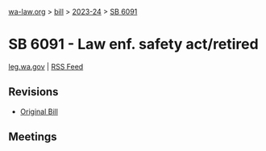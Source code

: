 [wa-law.org](/) > [bill](/bill/) > [2023-24](/bill/2023-24/) > [SB 6091](/bill/2023-24/sb/6091/)

# SB 6091 - Law enf. safety act/retired
[leg.wa.gov](https://app.leg.wa.gov/billsummary?BillNumber=6091&Year=2023&Initiative=false) | [RSS Feed](./rss.xml)

## Revisions
* [Original Bill](1/)

## Meetings
